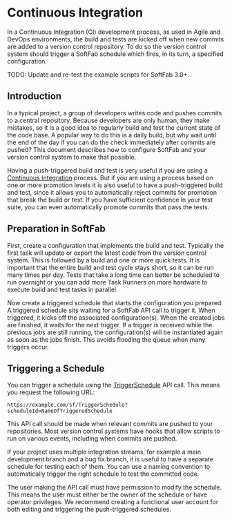 # Continuous Integration

In a Continuous Integration (CI) development process, as used in Agile and DevOps environments, the build and tests are kicked off when new commits are added to a version control repository. To do so the version control system should trigger a SoftFab schedule which fires, in its turn, a specified configuration.

<p class="todo">
TODO: Update and re-test the example scripts for SoftFab 3.0+.<br/>
</p>

Introduction
-----------

In a typical project, a group of developers writes code and pushes commits to a central repository. Because developers are only human, they make mistakes, so it is a good idea to regularly build and test the current state of the code base. A popular way to do this is a daily build, but why wait until the end of the day if you can do the check immediately after commits are pushed? This document describes how to configure SoftFab and your version control system to make that possible.

Having a push-triggered build and test is very useful if you are using a [Continuous Integration](http://martinfowler.com/articles/continuousIntegration.html) process. But if you are using a process based on one or more promotion levels it is also useful to have a push-triggered build and test, since it allows you to automatically reject commits for promotion that break the build or test. If you have sufficient confidence in your test suite, you can even automatically promote commits that pass the tests.

Preparation in SoftFab
---------------------

First, create a configuration that implements the build and test. Typically the first task will update or export the latest code from the version control system. This is followed by a build and one or more quick tests. It is important that the entire build and test cycle stays short, so it can be run many times per day. Tests that take a long time can better be scheduled to run overnight or you can add more Task Runners on more hardware to execute build and test tasks in parallel.

Now create a triggered schedule that starts the configuration you prepared. A triggered schedule sits waiting for a SoftFab API call to trigger it. When triggered, it kicks off the associated configuration(s). When the created jobs are finished, it waits for the next trigger. If a trigger is received while the previous jobs are still running, the configuration(s) will be instantiated again as soon as the jobs finish. This avoids flooding the queue when many triggers occur.

Triggering a Schedule
--------------------

You can trigger a schedule using the [TriggerSchedule](../../reference/api/#TriggerSchedule) API call. This means you request the following URL:

```
https://example.com/sf/TriggerSchedule?scheduleId=NameOfTriggeredSchedule
```

This API call should be made when relevant commits are pushed to your repositories. Most version control systems have hooks that allow scripts to run on various events, including when commits are pushed.

If your project uses multiple integration streams, for example a main development branch and a bug fix branch, it is useful to have a separate schedule for testing each of them. You can use a naming convention to automatically trigger the right schedule to test the committed code.

The user making the API call must have permission to modify the schedule. This means the user must either be the owner of the schedule or have operator privileges. We recommend creating a functional user account for both editing and triggering the push-triggered schedules.
